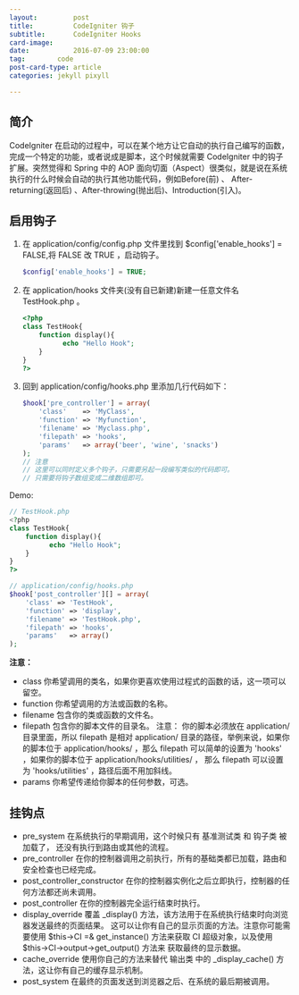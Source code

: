 ```yaml
---
layout:    	 	post
title:      	CodeIgniter 钩子
subtitle:   	CodeIgniter Hooks
card-image: 	
date:       	2016-07-09 23:00:00
tag:       	code
post-card-type: article
categories: jekyll pixyll

---
```


## 简介

CodeIgniter 在启动的过程中，可以在某个地方让它自动的执行自己编写的函数，完成一个特定的功能，或者说成是脚本，这个时候就需要 CodeIgniter 中的钩子扩展。突然觉得和 Spring 中的 AOP 面向切面（Aspect）很类似，就是说在系统执行的什么时候会自动的执行其他功能代码，例如Before(前) 、
After-returning(返回后) 、After-throwing(抛出后)、Introduction(引入)。

## 启用钩子

1. 在 application/config/config.php 文件里找到 $config['enable_hooks'] = FALSE,将 FALSE 改 TRUE ，启动钩子。

	```php
	$config['enable_hooks'] = TRUE;
	```

2. 在 application/hooks 文件夹(没有自已新建)新建一任意文件名 TestHook.php 。

	```php
	<?php
	class TestHook{
	    function display(){
	          echo "Hello Hook";
	    }
	}
	?>
	```

3. 回到 application/config/hooks.php 里添加几行代码如下：

	```php
	$hook['pre_controller'] = array(
	    'class'    => 'MyClass',
	    'function' => 'Myfunction',
	    'filename' => 'Myclass.php',
	    'filepath' => 'hooks',
	    'params'   => array('beer', 'wine', 'snacks')
	);
	// 注意
	// 这里可以同时定义多个钩子，只需要另起一段编写类似的代码即可。
	// 只需要将钩子数组变成二维数组即可。
	```

Demo:

>
```php
// TestHook.php
<?php
class TestHook{
    function display(){
          echo "Hello Hook";
    }
}
?>
```
>
```php
// application/config/hooks.php
$hook['post_controller'][] = array(
	'class' => 'TestHook',
	'function' => 'display',
	'filename' => 'TestHook.php',
	'filepath' => 'hooks',
	'params'   => array()
);
```

**注意：**

* class 你希望调用的类名，如果你更喜欢使用过程式的函数的话，这一项可以留空。
* function 你希望调用的方法或函数的名称。
* filename 包含你的类或函数的文件名。
* filepath 包含你的脚本文件的目录名。 注意： 你的脚本必须放在 application/ 目录里面，所以 filepath 是相对 application/ 目录的路径，举例来说，如果你的脚本位于 application/hooks/ ，那么 filepath 可以简单的设置为 'hooks' ，如果你的脚本位于 application/hooks/utilities/ ， 那么 filepath 可以设置为 'hooks/utilities' ，路径后面不用加斜线。
* params 你希望传递给你脚本的任何参数，可选。

## 挂钩点

* pre_system 在系统执行的早期调用，这个时候只有 基准测试类 和 钩子类 被加载了， 还没有执行到路由或其他的流程。
* pre_controller 在你的控制器调用之前执行，所有的基础类都已加载，路由和安全检查也已经完成。
* post_controller_constructor 在你的控制器实例化之后立即执行，控制器的任何方法都还尚未调用。
* post_controller 在你的控制器完全运行结束时执行。
* display_override 覆盖 \_display() 方法，该方法用于在系统执行结束时向浏览器发送最终的页面结果。 这可以让你有自己的显示页面的方法。注意你可能需要使用 $this->CI =& get_instance() 方法来获取 CI 超级对象，以及使用 $this->CI->output->get_output() 方法来 获取最终的显示数据。
* cache_override 使用你自己的方法来替代 输出类 中的 \_display_cache() 方法，这让你有自己的缓存显示机制。
* post_system 在最终的页面发送到浏览器之后、在系统的最后期被调用。
